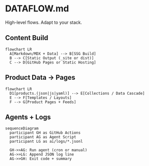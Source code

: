 # DATAFLOW.md

High-level flows. Adapt to your stack.

## Content Build
```mermaid
flowchart LR
  A[Markdown/MDX + Data] --> B[SSG Build]
  B --> C[Static Output (_site or dist)]
  C --> D[GitHub Pages or Static Hosting]
```

## Product Data → Pages
```mermaid
flowchart LR
  D1[products.(json|js|yaml)] --> E[Collections / Data Cascade]
  E --> F[Templates / Layouts]
  F --> G[Product Pages + Feeds]
```

## Agents + Logs
```mermaid
sequenceDiagram
  participant GH as GitHub Actions
  participant AG as Agent Script
  participant LG as ai/logs/*.jsonl

  GH->>AG: Run agent (cron or manual)
  AG->>LG: Append JSON log line
  AG->>GH: Exit code + summary
```
